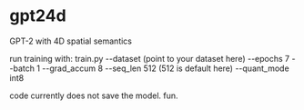 # gpt24d
GPT-2 with 4D spatial semantics


run training with:  train.py --dataset (point to your dataset here) --epochs 7 --batch 1 --grad_accum 8 --seq_len 512 (512 is default here) --quant_mode int8



code currently does not save the model. fun.
